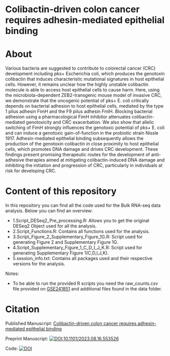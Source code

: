 # Colibactin-driven colon cancer requires adhesin-mediated epithelial binding

# About
Various bacteria are suggested to contribute to colorectal cancer (CRC) development including pks+ Escherichia coli, which produces the genotoxin colibactin that induces characteristic mutational signatures in host epithelial cells. However, it remains unclear how the highly unstable colibactin molecule is able to access host epithelial cells to cause harm. Here, using the microbiota-dependent ZEB2-transgenic mouse model of invasive CRC, we demonstrate that the oncogenic potential of pks+ E. coli critically depends on bacterial adhesion to host epithelial cells, mediated by the type 1 pilus adhesin FimH and the F9 pilus adhesin FmlH. Blocking bacterial adhesion using a pharmacological FimH inhibitor attenuates colibactin-mediated genotoxicity and CRC exacerbation. We also show that allelic switching of FimH strongly influences the genotoxic potential of pks+ E. coli and can induce a genotoxic gain-of-function in the probiotic strain Nissle 1917. Adhesin-mediated epithelial binding subsequently allows the production of the genotoxin colibactin in close proximity to host epithelial cells, which promotes DNA damage and drives CRC development. These findings present promising therapeutic routes for the development of anti-adhesive therapies aimed at mitigating colibactin-induced DNA damage and inhibiting the initiation and progression of CRC, particularly in individuals at risk for developing CRC. 

# Content of this repository
In this repository you can find all the code used for the Bulk RNA-seq data analysis. Below you can find an overview:

- 1.Script_DESeq2_Pre_processing.R: Allows you to get the original DESeq2 Object used for all the analysis.
- 2.Script_Functions.R: Contains all functions used for the analysis.
- 3.Script_Figure_2_Supplementary_Figure_1G.R: Script used for generating Figure 2 and Supplementary Figure 1G.
- 4.Script_Supplementary_Figure_1_C_D_I_J_K.R: Script used for generating Supplementary Figure 1(C,D,I,J,K).
- 5.session_info.txt: Contains all packages used and their respective versions for the analysis.

Notes:
- To be able to run the provided R scripts you need the raw_counts.csv file provided on [GSE241851](https://www.ncbi.nlm.nih.gov/geo/query/acc.cgi?acc=GSE241851) and additional files found in the data folder.

# Citation

Published Manuscript: [Colibactin-driven colon cancer requires adhesin-mediated epithelial binding](https://doi.org/10.1038/s41586-024-08135-z)

Preprint Manuscript: [![DOI:10.1101/2023.08.16.553526](http://img.shields.io/badge/DOI-10.1101/2023.08.16.553526-B31B1B.svg)](https://www.biorxiv.org/content/10.1101/2023.08.16.553526v1)

Code: [![DOI](https://zenodo.org/badge/682061416.svg)](https://zenodo.org/doi/10.5281/zenodo.10046232)
